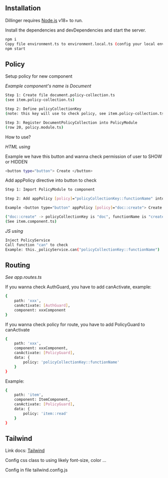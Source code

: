 
## Installation
Dillinger requires [Node.js](https://nodejs.org/) v18+ to run.

Install the dependencies and devDependencies and start the server.

```sh
npm i
Copy file environment.ts to environment.local.ts (config your local env)
npm start
```

## Policy
Setup policy for new component

_Example component's name is Document_

```sh
Step 1: Create file document.policy-collection.ts 
(see item.policy-collection.ts)

Step 2: Define policyCollectionKey 
(note: this key will use to check policy, see item.policy-collection.ts)

Step 3: Register DocumentPolicyCollection into PolicyModule 
(row 20, policy.module.ts)
```

How to use?

_HTML using_

Example we have this button and wanna check permission of user to SHOW or HIDDEN
```sh
<button type="button"> Create </button>
```
Add appPolicy directive  into button to check
```sh
Step 1: Import PolicyModule to component

Step 2: Add appPolicy [policy]="policyCollectionKey::functionName" into element

Example <button type="button" appPolicy [policy]="doc::create"> Create </button> 

("doc::create" -> policyCollectionKey is "doc", functionName is "create")
(See item.component.ts)
```

_JS using_
```sh
Inject PolicyService
Call function "can" to check
Example: this._policyService.can("policyCollectionKey::functionName")
```

## Routing
_See app.routes.ts_

If you wanna check AuthGuard, you have to add canActivate, example:
```sh
{
    path: 'xxx',
    canActivate: [AuthGuard],
    component: xxxComponent
}
```

If you wanna check policy for route, you have to add PolicyGuard to canActivate
```sh
{
    path: 'xxx',
    component: xxxComponent,
    canActivate: [PolicyGuard],
    data: {
        policy: 'policyCollectionKey::functionName'
    }
}
```
Example:

```sh
{
    path: 'item',
    component: ItemComponent,
    canActivate: [PolicyGuard],
    data: {
        policy: 'item::read'
    }
}
```

## Tailwind 
Link docs: [Tailwind](https://tailwindcss.com/docs/font-family)

Config css class to using likely font-size, color ...

Config in file tailwind.config.js